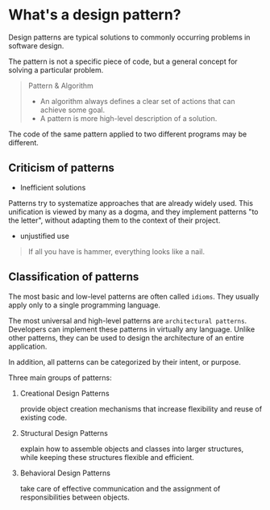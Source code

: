# What's a design pattern?

Design patterns are typical solutions to commonly occurring problems in software design.

The pattern is not a specific piece of code, but a general concept for solving a particular problem.

> Pattern & Algorithm
>
> - An algorithm always defines a clear set of actions that can achieve some goal.
> - A pattern is more high-level description of a solution.

The code of the same pattern applied to two different programs may be different.

## Criticism of patterns

- Inefficient solutions

Patterns try to systematize approaches that are already widely used. This unification is viewed by many as a dogma, and they implement patterns "to the letter", without adapting them to the context of their project.

- unjustified use

> If all you have is hammer, everything looks like a nail.

## Classification of patterns

The most basic and low-level patterns are often called `idioms`.
They usually apply only to a single programming language.

The most universal and high-level patterns are `architectural patterns`.
Developers can implement these patterns in virtually any language.
Unlike other patterns, they can be used to design the architecture of an entire application.

In addition, all patterns can be categorized by their intent, or purpose.

Three main groups of patterns:

1. Creational Design Patterns

   provide object creation mechanisms that increase flexibility and reuse of existing code.

2. Structural Design Patterns

   explain how to assemble objects and classes into larger structures, while keeping these structures flexible and efficient.

3. Behavioral Design Patterns

   take care of effective communication and the assignment of responsibilities between objects.
